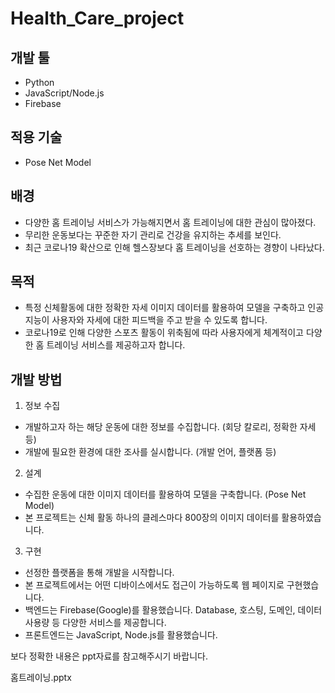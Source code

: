 # Health_Care_project

## 개발 툴
- Python
- JavaScript/Node.js
- Firebase

## 적용 기술
- Pose Net Model

## 배경
- 다양한 홈 트레이닝 서비스가 가능해지면서 홈 트레이닝에 대한 관심이 많아졌다.
- 무리한 운동보다는 꾸준한 자기 관리로 건강을 유지하는 추세를 보인다.
- 최근 코로나19 확산으로 인해 헬스장보다 홈 트레이닝을 선호하는 경향이 나타났다.

## 목적
- 특정 신체활동에 대한 정확한 자세 이미지 데이터를 활용하여 모델을 구축하고 인공지능이 사용자와 자세에 대한 피드백을 주고 받을 수 있도록 합니다.
- 코로나19로 인해 다양한 스포츠 활동이 위축됨에 따라 사용자에게 체계적이고 다양한 홈 트레이닝 서비스를 제공하고자 합니다.

## 개발 방법
1. 정보 수집
- 개발하고자 하는 해당 운동에 대한 정보를 수집합니다. (회당 칼로리, 정확한 자세 등)
- 개발에 필요한 환경에 대한 조사를 실시합니다. (개발 언어, 플랫폼 등)
2. 설계
- 수집한 운동에 대한 이미지 데이터를 활용하여 모델을 구축합니다. (Pose Net Model)
- 본 프로젝트는 신체 활동 하나의 클레스마다 800장의 이미지 데이터를 활용하였습니다.
3. 구현
- 선정한 플랫폼을 통해 개발을 시작합니다.
- 본 프로젝트에서는 어떤 디바이스에서도 접근이 가능하도록 웹 페이지로 구현했습니다.
- 백엔드는 Firebase(Google)를 활용했습니다. Database, 호스팅, 도메인, 데이터 사용량 등 다양한 서비스를 제공합니다.
- 프론트엔드는 JavaScript, Node.js를 활용했습니다.

보다 정확한 내용은 ppt자료를 참고해주시기 바랍니다.

홈트레이닝.pptx
